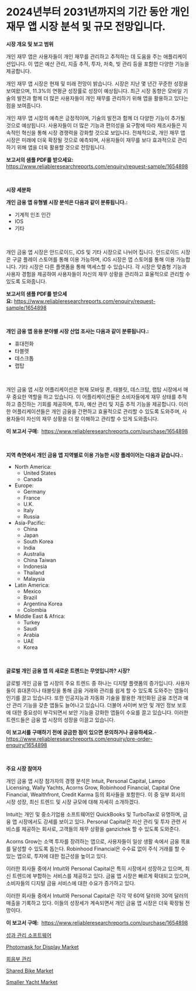 <p><h1>2024년부터 2031년까지의 기간 동안 개인 재무 앱 시장 분석 및 규모 전망입니다.</h1></p><p><strong>시장 개요 및 보고 범위</strong></p>
<p><p>개인 재무 앱은 사용자들이 개인 재무를 관리하고 추적하는 데 도움을 주는 애플리케이션입니다. 이 앱은 예산 관리, 지출 추적, 투자, 저축, 빚 관리 등을 포함한 다양한 기능을 제공합니다.</p><p>개인 재무 앱 시장은 현재 및 미래 전망이 밝습니다. 시장은 지난 몇 년간 꾸준한 성장을 보여왔으며, 11.3%의 연평균 성장률로 성장이 예상됩니다. 최근 시장 동향은 모바일 기술의 발전과 함께 더 많은 사용자들이 개인 재무를 관리하기 위해 앱을 활용하고 있다는 점을 보여줍니다.</p><p>개인 재무 앱 시장의 예측은 긍정적이며, 기술의 발전과 함께 더 다양한 기능이 추가될 것으로 예상됩니다. 사용자들이 더 많은 기능과 편의성을 요구함에 따라 제조사들은 지속적인 혁신을 통해 시장 경쟁력을 강화할 것으로 보입니다. 전체적으로, 개인 재무 앱 시장은 미래에 더욱 확장될 것으로 예측되며, 사용자들이 재무를 보다 효과적으로 관리하기 위해 앱을 더욱 활용할 것으로 전망됩니다.</p></p>
<p><strong>보고서의 샘플 PDF를 받으세요:</strong> <a href="https://www.reliableresearchreports.com/enquiry/request-sample/1654898">https://www.reliableresearchreports.com/enquiry/request-sample/1654898</a></p>
<p>&nbsp;</p>
<p><strong>시장 세분화</strong></p>
<p><strong>개인 금융 앱 유형별 시장 분석은 다음과 같이 분류됩니다.:</strong></p>
<p><ul><li>기계적 인조 인간</li><li>IOS</li><li>기타</li></ul></p>
<p>&nbsp;</p>
<p><p>개인 금융 앱 시장은 안드로이드, iOS 및 기타 시장으로 나뉘어 집니다. 안드로이드 시장은 구글 플레이 스토어를 통해 이용 가능하며, iOS 시장은 앱 스토어를 통해 이용 가능합니다. 기타 시장은 다른 플랫폼을 통해 액세스할 수 있습니다. 각 시장은 맞춤형 기능과 사용자 경험을 제공하여 사용자들이 자신의 재무 상황을 관리하고 효율적으로 관리할 수 있도록 도와줍니다.</p></p>
<p><strong>보고서의 샘플 PDF를 받으세요:</strong>&nbsp;<a href="https://www.reliableresearchreports.com/enquiry/request-sample/1654898">https://www.reliableresearchreports.com/enquiry/request-sample/1654898</a></p>
<p>&nbsp;</p>
<p><strong> 개인 금융 앱 응용 분야별 시장 산업 조사는 다음과 같이 분류됩니다.:</strong></p>
<p><ul><li>휴대전화</li><li>타블렛</li><li>데스크톱</li><li>랩탑</li></ul></p>
<p>&nbsp;</p>
<p><p>개인 금융 앱 시장 어플리케이션은 현재 모바일 폰, 태블릿, 데스크탑, 랩탑 시장에서 매우 중요한 역할을 하고 있습니다. 이 어플리케이션들은 소비자들에게 재무 상태를 추적하고 증진하는 기회를 제공하며, 투자, 예산 관리 및 지출 추적 기능을 제공합니다. 이러한 어플리케이션들은 개인 금융을 간편하고 효율적으로 관리할 수 있도록 도와주며, 사용자들이 자신의 재무 상황을 더 잘 이해하고 관리할 수 있게 도와줍니다.</p></p>
<p><strong>이 보고서 구매:</strong>&nbsp; <a href="https://www.reliableresearchreports.com/purchase/1654898">https://www.reliableresearchreports.com/purchase/1654898</a></p>
<p>&nbsp;</p>
<p><strong>지역 측면에서 개인 금융 앱 지역별로 이용 가능한 시장 플레이어는 다음과 같습니다.:</strong></p>
<p><ul>
    <li>
        North America:
        <ul>
            <li>United States</li>
            <li>Canada</li>
        </ul>
    </li>
    <li>
        Europe:
        <ul>
            <li>Germany</li>
            <li>France</li>
            <li>U.K.</li>
            <li>Italy</li>
            <li>Russia</li>
        </ul>
    </li>
    <li>
        Asia-Pacific:
        <ul>
            <li>China</li>
            <li>Japan</li>
            <li>South Korea</li>
            <li>India</li>
            <li>Australia</li>
            <li>China Taiwan</li>
            <li>Indonesia</li>
            <li>Thailand</li>
            <li>Malaysia</li>
        </ul>
    </li>
    <li>
        Latin America:
        <ul>
            <li>Mexico</li>
            <li>Brazil</li>
            <li>Argentina Korea</li>
            <li>Colombia</li>
        </ul>
    </li>
    <li>
        Middle East & Africa:
        <ul>
            <li>Turkey</li>
            <li>Saudi</li>
            <li>Arabia</li>
            <li>UAE</li>
            <li>Korea</li>
        </ul>
    </li>
    </ul></p>
<p>&nbsp;</p>
<p><strong>글로벌 개인 금융 앱 의 새로운 트렌드는 무엇입니까? 시장?</strong></p>
<p><p>글로벌 개인 금융 앱 시장의 주요 트렌드 중 하나는 디지턀 플랫폼의 증가입니다. 사용자들이 휴대폰이나 태블릿을 통해 금융 거래와 관리를 쉽게 할 수 있도록 도와주는 앱들이 인기를 끌고 있습니다. 또한 인공지능과 자동화 기술을 활용한 개인화된 금융 조언과 예산 관리 기능을 갖춘 앱들도 늘어나고 있습니다. 더불어 사이버 보안 및 개인 정보 보호에 대한 중요성이 부각되면서 보안 기능을 강화한 앱들이 수요를 끌고 있습니다. 이러한 트렌드들은 금융 앱 시장의 성장을 이끌고 있습니다.</p></p>
<p><strong>이 보고서를 구매하기 전에 궁금한 점이 있으면 문의하거나 공유하세요.</strong>- <a href="https://www.reliableresearchreports.com/enquiry/pre-order-enquiry/1654898">https://www.reliableresearchreports.com/enquiry/pre-order-enquiry/1654898</a></p>
<p>&nbsp;</p>
<p><strong>주요 시장 참여자</strong></p>
<p><p>개인 금융 앱 시장 참가자의 경쟁 분석은 Intuit, Personal Capital, Lampo Licensing, Wally Yachts, Acorns Grow, Robinhood Financial, Capital One Financial, Wealthfront, Credit Karma 등의 회사들을 포함한다. 이 중 일부 회사의 시장 성장, 최신 트렌드 및 시장 규모에 대해 자세히 소개하겠다.</p><p>Intuit는 개인 및 중소기업용 소프트웨어인 QuickBooks 및 TurboTax로 유명하며, 금융 앱 시장에서도 강세를 보이고 있다. Personal Capital은 자산 관리 및 투자 관련 서비스를 제공하는 회사로, 고객들의 재무 상황을 ganzichek 할 수 있도록 도와준다.</p><p>Acorns Grow는 소액 투자를 장려하는 앱으로, 사용자들이 일상 생활 속에서 금융 목표를 달성할 수 있도록 돕는다. Robinhood Financial은 수수료 없이 주식 거래를 할 수 있는 앱으로, 투자에 대한 접근성을 높이고 있다.</p><p>이러한 회사들 중에서 Intuit와 Personal Capital은 특히 시장에서 성장하고 있으며, 최신 트렌드에 부합하는 서비스를 제공하고 있다. 금융 앱 시장은 빠르게 확대되고 있으며, 소비자들의 디지털 금융 서비스에 대한 수요가 증가하고 있다.</p><p>이러한 회사들 중에서 Intuit와 Personal Capital은 각각 약 60억 달러와 30억 달러의 매출을 기록하고 있다. 이들의 성장세가 계속되면서 개인 금융 앱 시장은 더욱 확장될 전망이다.</p></p>
<p><strong>이 보고서 구매:</strong>&nbsp;&nbsp;<a href="https://www.reliableresearchreports.com/purchase/1654898">https://www.reliableresearchreports.com/purchase/1654898</a></p>
<p><p><a href="https://github.com/vsr06p4p49/Market-Research-Report-List-1/blob/main/415344112964.md">성과 관리 소프트웨어</a></p><p><a href="https://github.com/provorikovar/Market-Research-Report-List-3/blob/main/photomask-for-display-market.md">Photomask for Display Market</a></p><p><a href="https://github.com/Penelolack456456/Market-Research-Report-List-1/blob/main/323972812965.md">회음부 관리</a></p><p><a href="https://issuu.com/reportprime-2/docs/shared-bike-market-size-2030.pptx">Shared Bike Market</a></p><p><a href="https://issuu.com/reportprime-2/docs/smaller-yacht-market-size-2030.pptx">Smaller Yacht Market</a></p></p>

